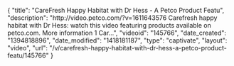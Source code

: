 {
    "title": "CareFresh Happy Habitat with Dr Hess - A Petco Product Featu",
    "description": "http:\/\/video.petco.com\/?v=1611643576 Carefresh happy habitat with Dr Hess: watch this video featuring products available on petco.com. More information 1 Car...",
    "videoid": "145766",
    "date_created": "1394818896",
    "date_modified": "1418181187",
    "type": "captivate",
    "layout": "video",
    "url": "\/v\/carefresh-happy-habitat-with-dr-hess-a-petco-product-featu\/145766"
}